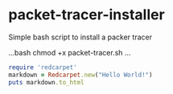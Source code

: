 # packet-tracer-installer
Simple bash script to install a packer tracer

...bash
chmod +x packet-tracer.sh
...

```ruby
require 'redcarpet'
markdown = Redcarpet.new("Hello World!")
puts markdown.to_html
```
